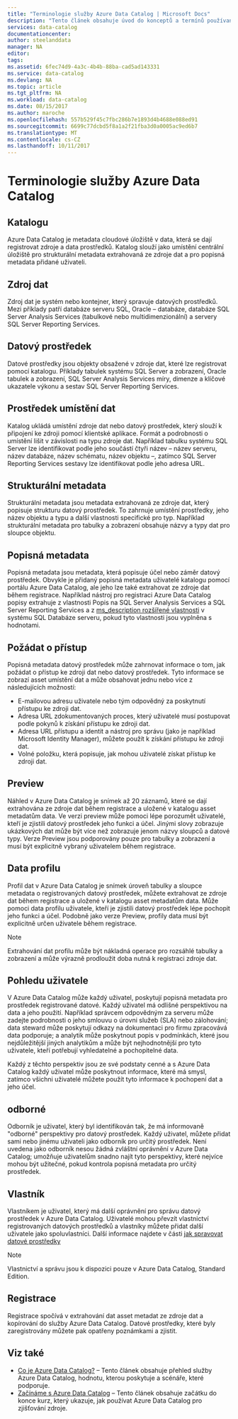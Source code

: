 ```yaml
---
title: "Terminologie služby Azure Data Catalog | Microsoft Docs"
description: "Tento článek obsahuje úvod do konceptů a termínů používaných v dokumentaci k Azure Data Catalog."
services: data-catalog
documentationcenter: 
author: steelanddata
manager: NA
editor: 
tags: 
ms.assetid: 6fec74d9-4a3c-4b4b-88ba-cad5ad143331
ms.service: data-catalog
ms.devlang: NA
ms.topic: article
ms.tgt_pltfrm: NA
ms.workload: data-catalog
ms.date: 08/15/2017
ms.author: maroche
ms.openlocfilehash: 557b529f45c7fbc286b7e1893d4b4688e088ed91
ms.sourcegitcommit: 6699c77dcbd5f8a1a2f21fba3d0a0005ac9ed6b7
ms.translationtype: MT
ms.contentlocale: cs-CZ
ms.lasthandoff: 10/11/2017
---
```

# <a name="azure-data-catalog-terminology"></a>Terminologie služby Azure Data Catalog
## <a name="catalog"></a>Katalogu
Azure Data Catalog je metadata cloudové úložiště v data, která se dají registrovat zdroje a data prostředků. Katalog slouží jako umístění centrální úložiště pro strukturální metadata extrahovaná ze zdroje dat a pro popisná metadata přidané uživateli.

## <a name="data-source"></a>Zdroj dat
Zdroj dat je systém nebo kontejner, který spravuje datových prostředků. Mezi příklady patří databáze serveru SQL, Oracle – databáze, databáze SQL Server Analysis Services (tabulkové nebo multidimenzionální) a servery SQL Server Reporting Services.

## <a name="data-asset"></a>Datový prostředek
Datové prostředky jsou objekty obsažené v zdroje dat, které lze registrovat pomocí katalogu. Příklady tabulek systému SQL Server a zobrazení, Oracle tabulek a zobrazení, SQL Server Analysis Services míry, dimenze a klíčové ukazatele výkonu a sestav SQL Server Reporting Services.

## <a name="data-asset-location"></a>Prostředek umístění dat
Katalog ukládá umístění zdroje dat nebo datový prostředek, který slouží k připojení ke zdroji pomocí klientské aplikace. Formát a podrobnosti o umístění lišit v závislosti na typu zdroje dat. Například tabulku systému SQL Server lze identifikovat podle jeho součástí čtyři název – název serveru, název databáze, název schématu, název objektu –, zatímco SQL Server Reporting Services sestavy lze identifikovat podle jeho adresa URL.

## <a name="structural-metadata"></a>Strukturální metadata
Strukturální metadata jsou metadata extrahovaná ze zdroje dat, který popisuje strukturu datový prostředek. To zahrnuje umístění prostředky, jeho název objektu a typu a další vlastnosti specifické pro typ. Například strukturální metadata pro tabulky a zobrazení obsahuje názvy a typy dat pro sloupce objektu.

## <a name="descriptive-metadata"></a>Popisná metadata
Popisná metadata jsou metadata, která popisuje účel nebo záměr datový prostředek. Obvykle je přidaný popisná metadata uživatelé katalogu pomocí portálu Azure Data Catalog, ale jeho lze také extrahovat ze zdroje dat během registrace. Například nástroj pro registraci Azure Data Catalog popisy extrahuje z vlastnosti Popis na SQL Server Analysis Services a SQL Server Reporting Services a z [ms_description rozšířené vlastnosti](https://technet.microsoft.com/library/ms190243.aspx) v systému SQL Databáze serveru, pokud tyto vlastnosti jsou vyplněna s hodnotami.

## <a name="request-access"></a>Požádat o přístup
Popisná metadata datový prostředek může zahrnovat informace o tom, jak požádat o přístup ke zdroji dat nebo datový prostředek. Tyto informace se zobrazí asset umístění dat a může obsahovat jednu nebo více z následujících možností:

* E-mailovou adresu uživatele nebo tým odpovědný za poskytnutí přístupu ke zdroji dat.
* Adresa URL zdokumentovaných proces, který uživatelé musí postupovat podle pokynů k získání přístupu ke zdroji dat.
* Adresa URL přístupu a identit a nástroj pro správu (jako je například Microsoft Identity Manager), můžete použít k získání přístupu ke zdroji dat.
* Volné položku, která popisuje, jak mohou uživatelé získat přístup ke zdroji dat.

## <a name="preview"></a>Preview
Náhled v Azure Data Catalog je snímek až 20 záznamů, které se dají extrahována ze zdroje dat během registrace a uložené v katalogu asset metadatům data. Ve verzi preview může pomoci lépe porozumět uživatelé, kteří je zjistili datový prostředek jeho funkci a účel. Jinými slovy zobrazuje ukázkových dat může být více než zobrazuje jenom názvy sloupců a datové typy.
Verze Preview jsou podporovány pouze pro tabulky a zobrazení a musí být explicitně vybraný uživatelem během registrace.

## <a name="data-profile"></a>Data profilu
Profil dat v Azure Data Catalog je snímek úroveň tabulky a sloupce metadata o registrovaných datový prostředek, můžete extrahovat ze zdroje dat během registrace a uložené v katalogu asset metadatům data. Může pomoci data profilu uživatele, kteří je zjistili datový prostředek lépe pochopit jeho funkci a účel. Podobně jako verze Preview, profily data musí být explicitně určen uživatele během registrace.

> [!NOTE]
> Extrahování dat profilu může být nákladná operace pro rozsáhlé tabulky a zobrazení a může výrazně prodloužit doba nutná k registraci zdroje dat.
>
>

## <a name="user-perspective"></a>Pohledu uživatele
V Azure Data Catalog může každý uživatel, poskytují popisná metadata pro prostředek registrované datové. Každý uživatel má odlišné perspektivou na data a jeho použití. Například správcem odpovědným za serveru může zadejte podrobnosti o jeho smlouvu o úrovni služeb (SLA) nebo zálohování; data steward může poskytují odkazy na dokumentaci pro firmu zpracovává data podporuje; a analytik může poskytnout popis v podmínkách, které jsou nejdůležitější jiných analytikům a může být nejhodnotnější pro tyto uživatele, kteří potřebují vyhledatelné a pochopitelné data.

Každý z těchto perspektiv jsou ze své podstaty cenné a s Azure Data Catalog každý uživatel může poskytnout informace, které má smysl, zatímco všichni uživatelé můžete použít tyto informace k pochopení dat a jeho účel.

## <a name="expert"></a>odborné
Odborník je uživatel, který byl identifikován tak, že má informovaně "odborné" perspektivy pro datový prostředek. Každý uživatel, můžete přidat sami nebo jinému uživateli jako odborník pro určitý prostředek. Není uvedena jako odborník nesou žádná zvláštní oprávnění v Azure Data Catalog; umožňuje uživatelům snadno najít tyto perspektivy, které nejvíce mohou být užitečné, pokud kontrola popisná metadata pro určitý prostředek.

## <a name="owner"></a>Vlastník
Vlastníkem je uživatel, který má další oprávnění pro správu datový prostředek v Azure Data Catalog. Uživatelé mohou převzít vlastnictví registrovaných datových prostředků a vlastníky můžete přidat další uživatele jako spoluvlastníci. Další informace najdete v části [jak spravovat datové prostředky](data-catalog-how-to-manage.md)  

> [!NOTE]
> Vlastnictví a správu jsou k dispozici pouze v Azure Data Catalog, Standard Edition.
>
>

## <a name="registration"></a>Registrace
Registrace spočívá v extrahování dat asset metadat ze zdroje dat a kopírování do služby Azure Data Catalog. Datové prostředky, které byly zaregistrovány můžete pak opatřeny poznámkami a zjistit.

## <a name="see-also"></a>Viz také
* [Co je Azure Data Catalog?](data-catalog-what-is-data-catalog.md) – Tento článek obsahuje přehled služby Azure Data Catalog, hodnotu, kterou poskytuje a scénáře, které podporuje.
* [Začínáme s Azure Data Catalog](data-catalog-get-started.md) – Tento článek obsahuje začátku do konce kurz, který ukazuje, jak používat Azure Data Catalog pro zjišťování zdroje.  
